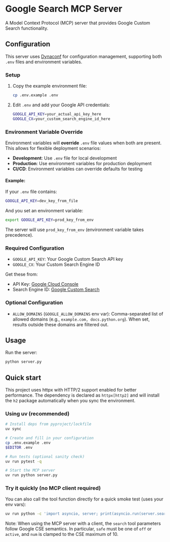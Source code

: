 # Google Search MCP Server

A Model Context Protocol (MCP) server that provides Google Custom Search functionality.

## Configuration

This server uses [Dynaconf](https://www.dynaconf.com/) for configuration management, supporting both `.env` files and environment variables.

### Setup

1. Copy the example environment file:
   ```bash
   cp .env.example .env
   ```

2. Edit `.env` and add your Google API credentials:
   ```bash
   GOOGLE_API_KEY=your_actual_api_key_here
   GOOGLE_CX=your_custom_search_engine_id_here
   ```

### Environment Variable Override

Environment variables will **override** `.env` file values when both are present. This allows for flexible deployment scenarios:

- **Development**: Use `.env` file for local development
- **Production**: Use environment variables for production deployment
- **CI/CD**: Environment variables can override defaults for testing

#### Example:

If your `.env` file contains:
```bash
GOOGLE_API_KEY=dev_key_from_file
```

And you set an environment variable:
```bash
export GOOGLE_API_KEY=prod_key_from_env
```

The server will use `prod_key_from_env` (environment variable takes precedence).

### Required Configuration

- `GOOGLE_API_KEY`: Your Google Custom Search API key
- `GOOGLE_CX`: Your Custom Search Engine ID

Get these from:
- API Key: [Google Cloud Console](https://console.developers.google.com/)
- Search Engine ID: [Google Custom Search](https://cse.google.com/cse/all)

### Optional Configuration

- `ALLOW_DOMAINS` (`GOOGLE_ALLOW_DOMAINS` env var): Comma-separated list of allowed domains (e.g., `example.com, docs.python.org`).
   When set, results outside these domains are filtered out.

## Usage

Run the server:
```bash
python server.py
```

## Quick start

This project uses httpx with HTTP/2 support enabled for better performance. The dependency is declared as `httpx[http2]` and will install the `h2` package automatically when you sync the environment.

### Using uv (recommended)

```bash
# Install deps from pyproject/lockfile
uv sync

# Create and fill in your configuration
cp .env.example .env
$EDITOR .env

# Run tests (optional sanity check)
uv run pytest -q

# Start the MCP server
uv run python server.py
```

### Try it quickly (no MCP client required)

You can also call the tool function directly for a quick smoke test (uses your env vars):

```bash
uv run python -c 'import asyncio, server; print(asyncio.run(server.search("site:python.org httpx", num=2, safe="off")))'
```

Note: When using the MCP server with a client, the `search` tool parameters follow Google CSE semantics. In particular, `safe` must be one of `off` or `active`, and `num` is clamped to the CSE maximum of 10.
